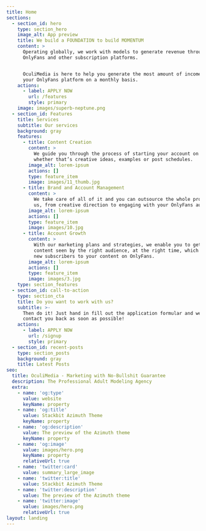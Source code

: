 ```yaml
---
title: Home
sections:
  - section_id: hero
    type: section_hero
    image_alt: App preview
    title: We build a FOUNDATION to build MOMENTUM
    content: >
      Operating globally, we work with models to generate revenue through
      OnlyFans and other subscription platforms.


      OculiMedia is here to help you generate the most amount of income through
      your OnlyFans platform on a monthly basis.
    actions:
      - label: APPLY NOW
        url: /features
        style: primary
    image: images/superb-neptune.png
  - section_id: Features
    title: Services
    subtitle: Our services
    background: gray
    features:
      - title: Content Creation
        content: >
          We guide you through the process of starting your account on OnlyFans,
          whether that’s creative ideas, examples or post schedules.
        image_alt: lorem-ipsum
        actions: []
        type: feature_item
        image: images/11_thumb.jpg
      - title: Brand and Account Management
        content: >
          We take care of all of it and you can outsource the whole process to
          us, from creative direction to engaging with your OnlyFans audience.
        image_alt: lorem-ipsum
        actions: []
        type: feature_item
        image: images/10.jpg
      - title: Account Growth
        content: >
          With our marketing plans and strategies, we enable you to get your
          content seen by the right audience, at the right time, which drives
          new subscribers to your content on OnlyFans.
        image_alt: lorem-ipsum
        actions: []
        type: feature_item
        image: images/3.jpg
    type: section_features
  - section_id: call-to-action
    type: section_cta
    title: Do you want to work with us?
    subtitle: >-
      Then do it! Just hand in fill out the application formular and we will
      contact you back as soon as possible!
    actions:
      - label: APPLY NOW
        url: /signup
        style: primary
  - section_id: recent-posts
    type: section_posts
    background: gray
    title: Latest Posts
seo:
  title: OculiMedia - Marketing with No-Bullshit Guarantee
  description: The Professional Adult Modeling Agency
  extra:
    - name: 'og:type'
      value: website
      keyName: property
    - name: 'og:title'
      value: Stackbit Azimuth Theme
      keyName: property
    - name: 'og:description'
      value: The preview of the Azimuth theme
      keyName: property
    - name: 'og:image'
      value: images/hero.png
      keyName: property
      relativeUrl: true
    - name: 'twitter:card'
      value: summary_large_image
    - name: 'twitter:title'
      value: Stackbit Azimuth Theme
    - name: 'twitter:description'
      value: The preview of the Azimuth theme
    - name: 'twitter:image'
      value: images/hero.png
      relativeUrl: true
layout: landing
---
```

